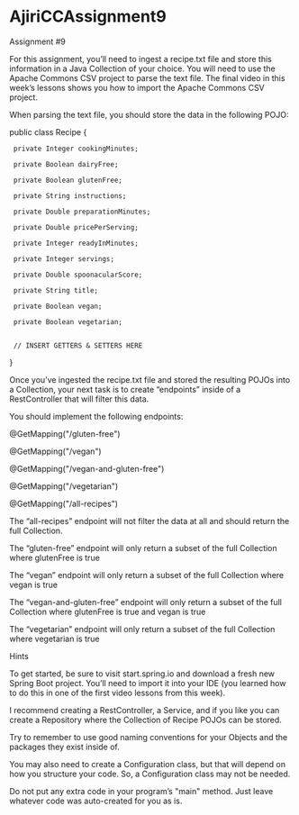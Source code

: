 # AjiriCCAssignment9
Assignment #9

For this assignment, you’ll need to ingest a recipe.txt file and store this information in a Java Collection of your choice. You will need to use the Apache Commons CSV project to parse the text file. The final video in this week’s lessons shows you how to import the Apache Commons CSV project.

When parsing the text file, you should store the data in the following POJO:

public class Recipe {

     private Integer cookingMinutes;

     private Boolean dairyFree;

     private Boolean glutenFree;

     private String instructions;

     private Double preparationMinutes;

     private Double pricePerServing;

     private Integer readyInMinutes;

     private Integer servings;

     private Double spoonacularScore;

     private String title;

     private Boolean vegan;

     private Boolean vegetarian;

    
     // INSERT GETTERS & SETTERS HERE

}

 
Once you’ve ingested the recipe.txt file and stored the resulting POJOs into a Collection, your next task is to create “endpoints” inside of a RestController that will filter this data.

 
You should implement the following endpoints:

@GetMapping("/gluten-free")

@GetMapping("/vegan")

@GetMapping("/vegan-and-gluten-free")

@GetMapping("/vegetarian")

@GetMapping("/all-recipes")

 
The “all-recipes” endpoint will not filter the data at all and should return the full Collection.

The “gluten-free” endpoint will only return a subset of the full Collection where glutenFree is true

The “vegan” endpoint will only return a subset of the full Collection where vegan is true

The “vegan-and-gluten-free” endpoint will only return a subset of the full Collection where glutenFree is true and vegan is true

The “vegetarian” endpoint will only return a subset of the full Collection where vegetarian is true

   
Hints
 
To get started, be sure to visit start.spring.io and download a fresh new Spring Boot project. You’ll need to import it into your IDE (you learned how to do this in one of the first video lessons from this week).

I recommend creating a RestController, a Service, and if you like you can create a Repository where the Collection of Recipe POJOs can be stored.

 
Try to remember to use good naming conventions for your Objects and the packages they exist inside of.

 
You may also need to create a Configuration class, but that will depend on how you structure your code. So, a Configuration class may not be needed.

 
Do not put any extra code in your program’s "main" method. Just leave whatever code was auto-created for you as is.
